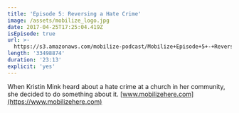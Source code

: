 ```yaml
---
title: 'Episode 5: Reversing a Hate Crime'
image: /assets/mobilize_logo.jpg
date: 2017-04-25T17:25:04.419Z
isEpisode: true
url: >-
  https://s3.amazonaws.com/mobilize-podcast/Mobilize+Episode+5+-+Reversing+a+Hate+Crime.mp3
length: '33498874'
duration: '23:13'
explicit: 'yes'
---
```

When Kristin Mink heard about a hate crime at a church in her community, she decided to do something about it. [www.mobilizehere.com](https://www.mobilizehere.com)
